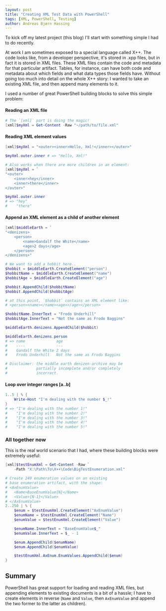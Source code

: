 ```yaml
---
layout: post
title: "Creating XML Test Data with PowerShell"
tags: [XML, PowerShell, Testing]
author: Andreas Bjørn Hassing
---
```


To kick off my latest project (this blog) I'll start with something simple I had to do recently.

At work I am sometimes exposed to a special language called X++. The code looks like, from a developer perspective, it's stored in .xpp files, but in fact it is stored in XML files. These XML files contain the code and metadata for that particular artifact. Tables, for instance, can have both code and metadata about which fields and what data types those fields have. Without going too much into detail on the whole X++ story: I wanted to take an existing XML file, and then append many elements to it.

I used a number of great PowerShell building blocks to solve this simple problem:

#### Reading an XML file

```powershell
# The `[xml]` part is doing the magic!
[xml]$myXml = Get-Content -Raw "~/path/to/file.xml"
```

#### Reading XML element values

```powershell
[xml]$myXml = "<outer><inner>Hello, Xml!</inner></outer>"

$myXml.outer.inner # => "Hello, Xml!"

# Also works when there are more children in an element:
[xml]$myXml = `
"<outer>
    <inner>hey</inner>
    <inner>there</inner>
</outer>"

$myXml.outer.inner
# => "hey"
#    "there"
```

#### Append an XML element as a child of another element

```powershell
[xml]$middleEarth = `
"<denizens>
    <person>
        <name>Gandalf the White</name>
        <age>2 days</age>
    </person>
</denizens>"

# We want to add a hobbit here..
$hobbit = $middleEarth.CreateElement("person")
$hobbitName = $middleEarth.CreateElement("name")
$hobbitAge = $middleEarth.CreateElement("age")

$hobbit.AppendChild($hobbitName)
$hobbit.AppendChild($hobbitAge)

# at this point, `$hobbit` contains an XML element like:
# <person><name></name><age></age></person>

$hobbitName.InnerText = "Frodo Underhill"
$hobbitAge.InnerText = "Not the same as Frodo Baggins"

$middleEarth.denizens.AppendChild($hobbit)

$middleEarth.denizens.person
# => name              age
#    ----              ---
#    Gandalf the White 2 days
#    Frodo Underhill   Not the same as Frodo Baggins

# Disclaimer: the middle earth denizen-archive may be
#             partially incomplete and/or completely
#             incorrect.
```

#### Loop over integer ranges [a..b]

```powershell
1..5 | % {
    Write-Host "I'm dealing with the number $_!"
}
# => "I'm dealing with the number 1!"
#    "I'm dealing with the number 2!"
#    "I'm dealing with the number 3!"
#    "I'm dealing with the number 4!"
#    "I'm dealing with the number 5!"
```

### All together now

This is the real world scenario that I had, where these building blocks were extremely useful:

```powershell
[xml]$testEnumXml = Get-Content -Raw `
    -Path "X:\Path\To\X++\Code\BigTestEnumeration.xml"

# Create 249 enumeration values on an existing
# base enumeration artifact, with the shape:
# <AxEnumValue>
#   <Name>BaseEnumValue{N}</Name>
#   <Value>{N-1}</Value>
# </AxEnumValue>
2..250 | % {
    $enum = $testEnumXml.CreateElement("AxEnumValue")
    $enumName = $testEnumXml.CreateElement("Name")
    $enumValue = $testEnumXml.CreateElement("Value")

    $enumName.InnerText = "BaseEnumValue$_"
    $enumValue.InnerText = $_ - 1

    $enum.AppendChild($enumName)
    $enum.AppendChild($enumValue)

    $testEnumXml.AxEnum.EnumValues.AppendChild($enum)
}
```

## Summary

PowerShell has great support for loading and reading XML files, but appending elements to existing documents is a bit of a hassle; I have to create elements in reverse (`Name` and `Value`, then `AxEnumValue` and append the two former to the latter as children).
